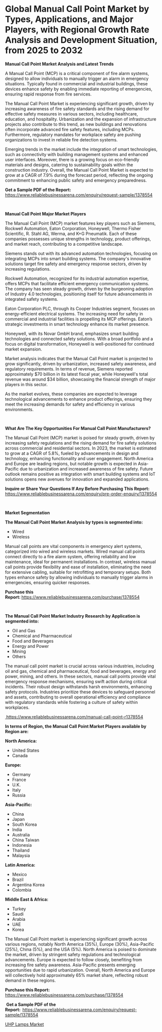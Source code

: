<p><h1>Global Manual Call Point Market by Types, Applications, and Major Players, with Regional Growth Rate Analysis and Development Situation, from 2025 to 2032</h1></p><p><strong>Manual Call Point Market Analysis and Latest Trends</strong></p>
<p><p>A Manual Call Point (MCP) is a critical component of fire alarm systems, designed to allow individuals to manually trigger an alarm in emergency situations. Typically found in commercial and industrial buildings, these devices enhance safety by enabling immediate reporting of emergencies, ensuring rapid response from fire services.</p><p>The Manual Call Point Market is experiencing significant growth, driven by increasing awareness of fire safety standards and the rising demand for effective safety measures in various sectors, including healthcare, education, and hospitality. Urbanization and the expansion of infrastructure projects also contribute to this trend, as new buildings and renovations often incorporate advanced fire safety features, including MCPs. Furthermore, regulatory mandates for workplace safety are pushing organizations to invest in reliable fire detection systems.</p><p>Emerging trends in the market include the integration of smart technologies, such as connectivity with building management systems and enhanced user interfaces. Moreover, there is a growing focus on eco-friendly materials and designs, catering to sustainability goals within the construction industry. Overall, the Manual Call Point Market is expected to grow at a CAGR of 7.9% during the forecast period, reflecting the ongoing commitment to enhancing public safety and emergency preparedness.</p></p>
<p><strong>Get a Sample PDF of the Report:&nbsp;</strong> <a href="https://www.reliablebusinessarena.com/enquiry/request-sample/1378554?utm_campaign=2329&utm_medium=2&utm_source=Github&utm_content=ia&utm_term=16022025&utm_id=manual-call-point">https://www.reliablebusinessarena.com/enquiry/request-sample/1378554</a></p>
<p>&nbsp;</p>
<p><strong>Manual Call Point Major Market Players</strong></p>
<p><p>The Manual Call Point (MCP) market features key players such as Siemens, Rockwell Automation, Eaton Corporation, Honeywell, Thermo Fisher Scientific, R. Stahl AG, Werma, and K+G Pneumatik. Each of these companies possesses unique strengths in technology, product offerings, and market reach, contributing to a competitive landscape.</p><p>Siemens stands out with its advanced automation technologies, focusing on integrating MCPs into smart building systems. The company's innovative solutions target fire safety and emergency response sectors, driven by increasing regulations.</p><p>Rockwell Automation, recognized for its industrial automation expertise, offers MCPs that facilitate efficient emergency communication systems. The company has seen steady growth, driven by the burgeoning adoption of Industry 4.0 technologies, positioning itself for future advancements in integrated safety systems.</p><p>Eaton Corporation PLC, through its Cooper Industries segment, focuses on energy-efficient electrical systems. The increasing need for safety in commercial and industrial facilities is propelling its MCP offerings. Eaton’s strategic investments in smart technology enhance its market presence.</p><p>Honeywell, with its Novar GmbH brand, emphasizes smart building technologies and connected safety solutions. With a broad portfolio and a focus on digital transformation, Honeywell is well-positioned for continued market expansion.</p><p>Market analysis indicates that the Manual Call Point market is projected to grow significantly, driven by urbanization, increased safety awareness, and regulatory requirements. In terms of revenue, Siemens reported approximately $70 billion in its latest fiscal year, while Honeywell's total revenue was around $34 billion, showcasing the financial strength of major players in this sector.</p><p>As the market evolves, these companies are expected to leverage technological advancements to enhance product offerings, ensuring they meet the increasing demands for safety and efficiency in various environments.</p></p>
<p>&nbsp;</p>
<p><strong>What Are The Key Opportunities For Manual Call Point Manufacturers?</strong></p>
<p><p>The Manual Call Point (MCP) market is poised for steady growth, driven by increasing safety regulations and the rising demand for fire safety solutions across commercial and residential sectors. In 2023, the market is estimated to grow at a CAGR of 5.8%, fueled by advancements in design and technology, enhancing functionality and user engagement. North America and Europe are leading regions, but notable growth is expected in Asia-Pacific due to urbanization and increased awareness of fire safety. Future outlook remains positive as integration with smart building systems and IoT solutions opens new avenues for innovation and expanded applications.</p></p>
<p><strong>Inquire or Share Your Questions If Any Before Purchasing This Report:</strong> <a href="https://www.reliablebusinessarena.com/enquiry/pre-order-enquiry/1378554?utm_campaign=2329&utm_medium=2&utm_source=Github&utm_content=ia&utm_term=16022025&utm_id=manual-call-point">https://www.reliablebusinessarena.com/enquiry/pre-order-enquiry/1378554</a></p>
<p>&nbsp;</p>
<p><strong>Market Segmentation</strong></p>
<p><strong>The Manual Call Point Market Analysis by types is segmented into:</strong></p>
<p><ul><li>Wired</li><li>Wireless</li></ul></p>
<p><p>Manual call points are vital components in emergency alert systems, categorized into wired and wireless markets. Wired manual call points connect directly to a fire alarm system, offering reliability and low maintenance, ideal for permanent installations. In contrast, wireless manual call points provide flexibility and ease of installation, eliminating the need for extensive cabling, suitable for retrofitting and temporary setups. Both types enhance safety by allowing individuals to manually trigger alarms in emergencies, ensuring quicker responses.</p></p>
<p><strong>Purchase this Report:&nbsp;</strong><a href="https://www.reliablebusinessarena.com/purchase/1378554?utm_campaign=2329&utm_medium=2&utm_source=Github&utm_content=ia&utm_term=16022025&utm_id=manual-call-point">https://www.reliablebusinessarena.com/purchase/1378554</a></p>
<p>&nbsp;</p>
<p><strong>The Manual Call Point Market Industry Research by Application is segmented into:</strong></p>
<p><ul><li>Oil and Gas</li><li>Chemical and Pharmaceutical</li><li>Food and Beverages</li><li>Energy and Power</li><li>Mining</li><li>Others</li></ul></p>
<p><p>The manual call point market is crucial across various industries, including oil and gas, chemical and pharmaceutical, food and beverages, energy and power, mining, and others. In these sectors, manual call points provide vital emergency response mechanisms, ensuring swift action during critical incidents. Their robust design withstands harsh environments, enhancing safety protocols. Industries prioritize these devices to safeguard personnel and assets, contributing to overall operational efficiency and compliance with regulatory standards while fostering a culture of safety within workplaces.</p></p>
<p><a href="https://www.reliablebusinessarena.com/manual-call-point-r1378554?utm_campaign=2329&utm_medium=2&utm_source=Github&utm_content=ia&utm_term=16022025&utm_id=manual-call-point">&nbsp;https://www.reliablebusinessarena.com/manual-call-point-r1378554</a></p>
<p><strong>In terms of Region, the Manual Call Point Market Players available by Region are:</strong></p>
<p>
    <p> <strong> North America: </strong>
        <ul>
            <li>United States</li>
            <li>Canada</li>
        </ul>
        </p> 
    <p> <strong> Europe: </strong>
        <ul>
            <li>Germany</li>
            <li>France</li>
            <li>U.K.</li>
            <li>Italy</li>
            <li>Russia</li>
        </ul>
        </p> 
    <p> <strong> Asia-Pacific: </strong>
        <ul>
            <li>China</li>
            <li>Japan</li>
            <li>South Korea</li>
            <li>India</li>
            <li>Australia</li>
            <li>China Taiwan</li>
            <li>Indonesia</li>
            <li>Thailand</li>
            <li>Malaysia</li>
        </ul>
        </p> 
    <p> <strong> Latin America: </strong>
        <ul>
            <li>Mexico</li>
            <li>Brazil</li>
            <li>Argentina Korea</li>
            <li>Colombia</li>
        </ul>
        </p> 
    <p> <strong> Middle East & Africa: </strong>
        <ul>
            <li>Turkey</li>
            <li>Saudi</li>
            <li>Arabia</li>
            <li>UAE</li>
            <li>Korea</li>
        </ul>
    </p>
    </p>
<p><p>The Manual Call Point market is experiencing significant growth across various regions, notably North America (35%), Europe (30%), Asia-Pacific (25%), China (5%), and the USA (5%). North America is poised to dominate the market, driven by stringent safety regulations and technological advancements. Europe is expected to follow closely, benefiting from increasing fire safety awareness. Asia-Pacific presents emerging opportunities due to rapid urbanization. Overall, North America and Europe will collectively hold approximately 65% market share, reflecting robust demand in these regions.</p></p>
<p><strong>Purchase this Report: </strong><a href="https://www.reliablebusinessarena.com/purchase/1378554?utm_campaign=2329&utm_medium=2&utm_source=Github&utm_content=ia&utm_term=16022025&utm_id=manual-call-point">https://www.reliablebusinessarena.com/purchase/1378554</a></p>
<p>&nbsp;<strong>Get a Sample PDF of the Report:&nbsp;&nbsp;</strong><a href="https://www.reliablebusinessarena.com/enquiry/request-sample/1378554?utm_campaign=2329&utm_medium=2&utm_source=Github&utm_content=ia&utm_term=16022025&utm_id=manual-call-point">https://www.reliablebusinessarena.com/enquiry/request-sample/1378554</a></p>
<p><strong></strong></p>
<p><p><a href="https://github.com/toldenargelia86/Market-Research-Report-List-1/blob/main/uhp-lamps-market.md?utm_campaign=2329&utm_medium=2&utm_source=Github&utm_content=ia&utm_term=16022025&utm_id=manual-call-point">UHP Lamps Market</a></p></p>